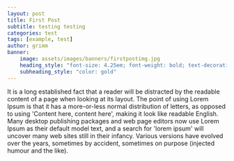 ```yaml
---
layout: post
title: First Post
subtitle: testing testing
categories: test
tags: [example, test]
author: grimm
banner:
    image: assets/images/banners/firstpostimg.jpg
    heading_style: "font-size: 4.25em; font-weight: bold; text-decoration: underline"
    subheading_style: "color: gold"
---
```


It is a long established fact that a reader will be distracted by the readable content of a page when looking at its layout. The point of using Lorem Ipsum is that it has a more-or-less normal distribution of letters, as opposed to using 'Content here, content here', making it look like readable English. Many desktop publishing packages and web page editors now use Lorem Ipsum as their default model text, and a search for 'lorem ipsum' will uncover many web sites still in their infancy. Various versions have evolved over the years, sometimes by accident, sometimes on purpose (injected humour and the like).